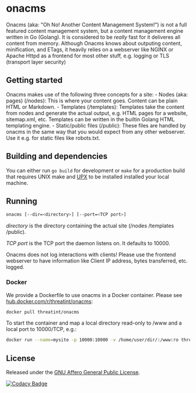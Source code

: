 # onacms
Onacms (aka: "Oh No! Another Content Management System!") is not a full featured content management system, but a content management engine written in Go (Golang). It is considered to be *really* fast for it deliveres all content from memory.
Although Onacms knows about outputing content, minification, and ETags, it heavily relies on a webserver like NGINX or Apache Httpd as a frontend for most other stuff, e.g. logging or TLS (transport layer security)

## Getting started
Onacms makes use of the following three concepts for a site:
    - Nodes (aka: pages) (/nodes): This is where your content goes. Content can be plain HTML or Markdown.
    - Templates (/templates): Templates take the content from nodes and generate the actual output, e.g. HTML pages for a website, sitemap.xml, etc. Templates can be written in the builtin Golang HTML templating engine.
    - Static/public files (/public): These files are handled by onacms in the same way that you would expect from any other webserver. Use it e.g. for static files like robots.txt.

## Building and dependencies
You can either run ```go build``` for development or ```make``` for a production build that requires UNIX make and [UPX](https://upx.github.io/) to be installed installed your local machine.

## Running
```sh
onacms [--dir=<directory>] [--port=<TCP port>]
```
*directory* is the directory containing the actual site (/nodes /templates /public).

*TCP port* is the TCP port the daemon listens on. It defaults to 10000.

Onacms does not log interactions with clients! Please use the frontend webserver to have information like Client IP address, bytes transferred, etc. logged.

### Docker
We provide a Dockerfile to use onacms in a Docker container. Please see [hub.docker.com/r/threatint/onacms](https://hub.docker.com/r/threatint/onacms):
```sh
docker pull threatint/onacms
```

To start the container and map a local directory read-only to /www and a local port to 10000/TCP, e.g.:
```sh
docker run --name=mysite -p 10000:10000 -v /home/user/dir/:/www:ro threatint/onacms
```

## License
Released under the [GNU Affero General Public License](http://www.gnu.org/licenses/agpl.HTML).

[![Codacy Badge](https://app.codacy.com/project/badge/Grade/a212426d62224234b8ed6d5ab6849382)](https://www.codacy.com/gh/THREATINT/onacms/dashboard?utm_source=github.com&amp;utm_medium=referral&amp;utm_content=THREATINT/onacms&amp;utm_campaign=Badge_Grade)